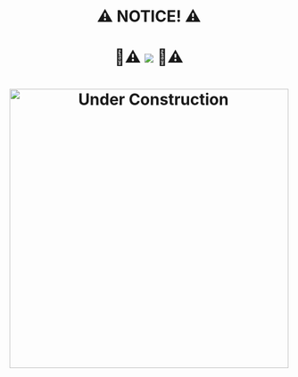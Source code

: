 <div align="center">
  <h1>⚠️ <b>NOTICE!</b> ⚠️</h1>
</div>

<h1 align="center">
    🚧⚠️ 
    <img src="https://readme-typing-svg.herokuapp.com/?font=Righteous&size=35&color=FFA500&center=true&vCenter=true&width=500&height=70&duration=1750&lines=Workers+On+Break!;+Please+Be+Patient!" />
    🚧⚠️
</h1>

<h1 align="center">
    <img src="https://i.gifer.com/7VVE.gif" alt="Under Construction" width="500" />
</h1>


